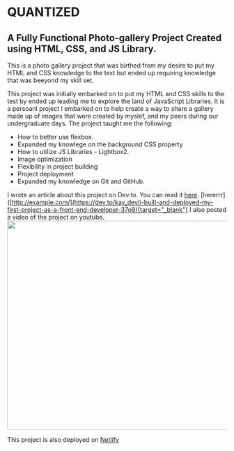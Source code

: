 # QUANTIZED
## A Fully Functional Photo-gallery Project Created using HTML, CSS, and JS Library.

This is a photo gallery project that was birthed from my desire to put my HTML and CSS knowledge to the text but ended up requiring knowledge that was beeyond my skill set.

This project was initially embarked on to put my HTML and CSS skills to the test by ended up leading me to explore the land of JavaScript Libraries. 
It is a persoanl project I embarked on to help create a way to share a gallery made up of images that were created by myslef, and my peers during our undergraduate days.
The project taught me the following:

* How to better use flexbox.
* Expanded my knowlege on the background CSS property
* How to utilize JS Libraries - Lightbox2.
* Image optimization
* Flexibility in project building
* Project deployment
* Expanded my knowledge on Git and GitHub.

I wrote an article about this project on Dev.to. You can read it <a href="https://dev.to/kay_dev/i-built-and-deployed-my-first-project-as-a-front-end-developer-37o9" target='_blank'>here</a>.
[hererrr]([http://example.com/](https://dev.to/kay_dev/i-built-and-deployed-my-first-project-as-a-front-end-developer-37o9){target="_blank"}
I also posted a video of the project on youtube. <br>
<a href='https://www.youtube.com/watch?v=3_XADGD57ik' target='_blank'>
<img width='540' height='480' src="https://i9.ytimg.com/vi_webp/3_XADGD57ik/mqdefault.webp?v=67fa5a60&sqp=CITzuMQG&rs=AOn4CLCL1XzqbGZdCvAy3sa3W2hDNEdkkQ">
</a>

This project is also deployed on <a href='https://splendid-frangipane-1dc1f4.netlify.app/' target='_blank'>Netlify</a>
  
